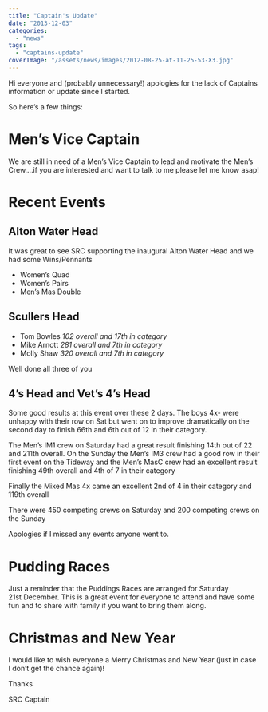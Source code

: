 ```yaml
---
title: "Captain's Update"
date: "2013-12-03"
categories: 
  - "news"
tags: 
  - "captains-update"
coverImage: "/assets/news/images/2012-08-25-at-11-25-53-X3.jpg"
---
```


Hi everyone and (probably unnecessary!) apologies for the lack of Captains information or update since I started.

So here’s a few things:

# **Men’s Vice Captain**

We are still in need of a Men’s Vice Captain to lead and motivate the Men’s Crew….if you are interested and want to talk to me please let me know asap!

# Recent Events

## Alton Water Head

It was great to see SRC supporting the inaugural Alton Water Head and we had some Wins/Pennants

- Women’s Quad
- Women’s Pairs
- Men’s Mas Double

## Scullers Head

- Tom Bowles _102 overall and 17th in category_
- Mike Arnott _281 overall and 7th in category_
- Molly Shaw _320 overall and 7th in category_

Well done all three of you

## 4’s Head and Vet’s 4’s Head

Some good results at this event over these 2 days. The boys 4x- were unhappy with their row on Sat but went on to improve dramatically on the second day to finish 66th and 6th out of 12 in their category.

The Men’s IM1 crew on Saturday had a great result finishing 14th out of 22 and 211th overall. On the Sunday the Men’s IM3 crew had a good row in their first event on the Tideway and the Men’s MasC crew had an excellent result finishing 49th overall and 4th of 7 in their category

Finally the Mixed Mas 4x came an excellent 2nd of 4 in their category and 119th overall

There were 450 competing crews on Saturday and 200 competing crews on the Sunday

Apologies if I missed any events anyone went to.

# Pudding Races

Just a reminder that the Puddings Races are arranged for Saturday 21st December. This is a great event for everyone to attend and have some fun and to share with family if you want to bring them along.

# Christmas and New Year

I would like to wish everyone a Merry Christmas and New Year (just in case I don’t get the chance again)!

Thanks

SRC Captain
